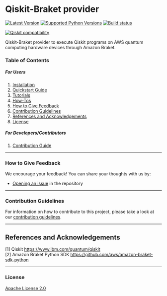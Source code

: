 # Qiskit-Braket provider

[![Latest Version](https://img.shields.io/pypi/v/qiskit-braket-provider.svg)](https://pypi.python.org/pypi/qiskit-braket-provider)
[![Supported Python Versions](https://img.shields.io/pypi/pyversions/qiskit-braket-provider.svg)](https://pypi.python.org/pypi/qiskit-braket-provider)
[![Build status](https://github.com/qiskit-community/qiskit-braket-provider/actions/workflows/test_latest_versions.yml/badge.svg?branch=main)](https://github.com/qiskit-community/qiskit-braket-provider/actions/workflows/test_latest_versions.yml)

[![Qiskit compatibility](https://img.shields.io/badge/Qiskit%20compatibility-%3E%3D0.34,%20%3C2.0-blueviolet?logo=Qiskit)](https://github.com/Qiskit/qiskit/releases)


Qiskit-Braket provider to execute Qiskit programs on AWS quantum computing hardware devices through Amazon Braket.

### Table of Contents

##### For Users

1.  [Installation](https://github.com/qiskit-community/qiskit-braket-provider/blob/main/docs/installation_guide.md)
2.  [Quickstart Guide](https://github.com/qiskit-community/qiskit-braket-provider/blob/main/docs/quickstart_guide.md)
3.  [Tutorials](https://github.com/qiskit-community/qiskit-braket-provider/blob/main/docs/tutorials/)
4.  [How-Tos](https://github.com/qiskit-community/qiskit-braket-provider/blob/main/docs/how_tos/)
5.  [How to Give Feedback](#how-to-give-feedback)
6.  [Contribution Guidelines](#contribution-guidelines)
7.  [References and Acknowledgements](#references-and-acknowledgements)
8.  [License](#license)

##### For Developers/Contributors

1. [Contribution Guide](https://github.com/qiskit-community/qiskit-braket-provider/blob/main/CONTRIBUTING.md)


----------------------------------------------------------------------------------------------------

### How to Give Feedback

We encourage your feedback! You can share your thoughts with us by:
- [Opening an issue](https://github.com/qiskit-community/qiskit-braket-plugin/issues) in the repository


----------------------------------------------------------------------------------------------------

### Contribution Guidelines

For information on how to contribute to this project, please take a look at our [contribution guidelines](CONTRIBUTING.md).


----------------------------------------------------------------------------------------------------

## References and Acknowledgements
[1] Qiskit https://www.ibm.com/quantum/qiskit \
[2] Amazon Braket Python SDK https://github.com/aws/amazon-braket-sdk-python


----------------------------------------------------------------------------------------------------

### License
[Apache License 2.0](LICENSE.txt)
